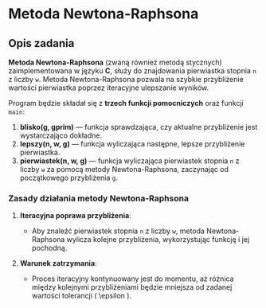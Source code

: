 # Metoda Newtona-Raphsona

## Opis zadania

**Metoda Newtona-Raphsona** (zwaną również metodą stycznych) zaimplementowana w języku **C**, służy do znajdowania pierwiastka stopnia `n` z liczby `w`. Metoda Newtona-Raphsona pozwala na szybkie przybliżenie wartości pierwiastka poprzez iteracyjne ulepszanie wyników.

Program będzie składał się z **trzech funkcji pomocniczych** oraz funkcji `main`:

1. **blisko(g, gprim)** — funkcja sprawdzająca, czy aktualne przybliżenie jest wystarczająco dokładne.
2. **lepszy(n, w, g)** — funkcja wyliczająca następne, lepsze przybliżenie pierwiastka.
3. **pierwiastek(n, w, g)** — funkcja wyliczająca pierwiastek stopnia `n` z liczby `w` za pomocą metody Newtona-Raphsona, zaczynając od początkowego przybliżenia `g`.

### Zasady działania metody Newtona-Raphsona

1. **Iteracyjna poprawa przybliżenia**:
   - Aby znaleźć pierwiastek stopnia `n` z liczby `w`, metoda Newtona-Raphsona wylicza kolejne przybliżenia, wykorzystując funkcję i jej pochodną. 
   
2. **Warunek zatrzymania**:
   - Proces iteracyjny kontynuowany jest do momentu, aż różnica między kolejnymi przybliżeniami będzie mniejsza od zadanej wartości tolerancji \( \epsilon \).
